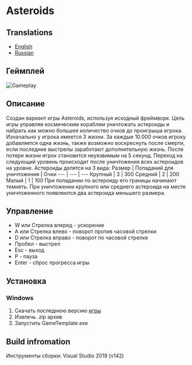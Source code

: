 # Asteroids
## Translations
- [English](./README.md)
- [Russian](./README_ru.md)
## Геймплей
![Gameplay](./gif/gameplay.gif)
## Описание
Создан вариант игры Asteroids, используя исходный фреймворк. Цель игры управляя космическим кораблем уничтожать астероиды и набрать как можно большее количество очков до проигрыша игрока. Изначально у игрока имеется 3 жизни. За каждые 10.000 очков игроку добавляется одна жизнь, также возможно воскреснуть после смерти, если последние выстрелы заработают дополнительную жизнь. После потери жизни игрок становится неуязвимым на 5 секунд. Переход на следующий уровень происходит после уничтожения всех астероидов на уровне. 
Астероиды делятся на 3 вида:
Размер | Попаданий для уничтожения | Очки
--- | --- | ---
Крупный | 3 | 300
Средний | 2 | 200
Малый | 1 | 100
При попадании по астероиду его границы начинают темнеть. При уничтожении крупного или среднего астероида на месте уничтоженного появляются два астероида меньшего размера.
## Управление
- W или Стрелка вперед - ускорение
- A или Стрелка влево - поворот против часовой стрелки
- D или Стрелка вправо - поворот по часовой стрелке
- Пробел - выстрел
- Esc - выход
- P - пауза
- Enter - сброс прогресса игры
## Установка
### Windows
1. Скачать последнюю версию [игры](https://github.com/VampireVol/Asteroids/releases)
2. Извлечь .zip архив
3. Запустить GameTemplate.exe
## Build infromation
Инструменты сборки: Visual Studio 2019 (v142)